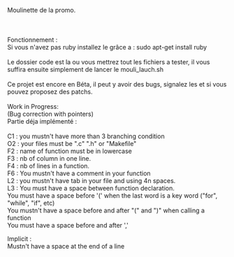Moulinette de la promo.</br>
</br>
</br>
</br>
Fonctionnement : </br>
Si vous n'avez pas ruby installez le grâce a : sudo apt-get install ruby</br>
</br>
Le dossier code est la ou vous mettrez tout les fichiers a tester, il vous suffira ensuite simplement de lancer le mouli_lauch.sh
</br>
</br>
Ce projet est encore en Béta, il peut y avoir des bugs, signalez les et si vous pouvez proposez des patchs.
</br>
</br>
Work in Progress:</br>
(Bug correction with pointers)
</br>
Partie déja implémenté :</br>
</br>
C1 : you mustn't have more than 3 branching condition </br>
O2 : your files must be ".c" ".h" or "Makefile"</br>
F2 : name of function must be in lowercase</br>
F3 : nb of column in one line.</br>
F4 : nb of lines in a function.</br>
F6 : You mustn't have a comment in your function</br>
L2 : you mustn't have tab in your file and using 4n spaces.</br>
L3 : You must have a space between function declaration.</br>
     You must have a space before '(' when the last word is a key word ("for", "while", "if", etc)</br>
     You mustn't have a space before and after "(" and ")" when calling a function</br>
     You must have a space before and after ','</br>

Implicit :</br>
Mustn't have a space at the end of a line</br>
